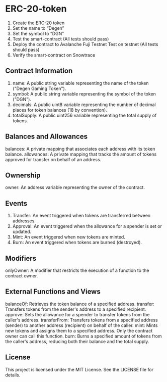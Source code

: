 # ERC-20-token
1. Create the ERC-20 token 
2. Set the name to “Degen”
3. Set the symbol to “DGN”
4. Test the smart-contract (All tests should pass)
5.  Deploy the contract to Avalanche Fuji Testnet Test on testnet (All tests should pass)
6.  Verify the smart-contract on Snowtrace

## Contract Information

1. name: A public string variable representing the name of the token ("Degen Gaming Token").
2. symbol: A public string variable representing the symbol of the token ("DGN").
3. decimals: A public uint8 variable representing the number of decimal places for token balances (18 by convention).
4. totalSupply: A public uint256 variable representing the total supply of tokens.

## Balances and Allowances

balances: A private mapping that associates each address with its token balance.
allowances: A private mapping that tracks the amount of tokens approved for transfer on behalf of an address.

## Ownership

owner: An address variable representing the owner of the contract.

## Events

1. Transfer: An event triggered when tokens are transferred between addresses.
2. Approval: An event triggered when the allowance for a spender is set or updated.
3. Mint: An event triggered when new tokens are minted.
4. Burn: An event triggered when tokens are burned (destroyed).

## Modifiers

onlyOwner: A modifier that restricts the execution of a function to the contract owner.

## External Functions and Views

balanceOf: Retrieves the token balance of a specified address.
transfer: Transfers tokens from the sender's address to a specified recipient.
approve: Sets the allowance for a spender to transfer tokens from the caller's address.
transferFrom: Transfers tokens from a specified address (sender) to another address (recipient) on behalf of the caller.
mint: Mints new tokens and assigns them to a specified address. Only the contract owner can call this function.
burn: Burns a specified amount of tokens from the caller's address, reducing both their balance and the total supply.

## License
This project is licensed under the MIT License. See the LICENSE file for details.
